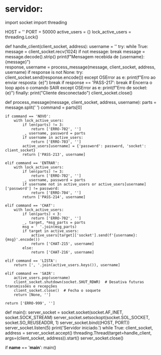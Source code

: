 # servidor:
import socket
import threading

HOST = ''
PORT = 50000
active_users = {}
lock_active_users = threading.Lock()

def handle_client(client_socket, address):
    username = ''
    try:
        while True:
            message = client_socket.recv(1024)
            if not message:
                break
            message = message.decode().strip()
            print(f"Mensagem recebida de {username}: {message}")  
            response, username = process_message(message, client_socket, address, username)
            if response is not None:
                try:
                    client_socket.send(response.encode())
                except OSError as e:
                    print(f"Erro ao enviar resposta: {e}")
                    break
            if response == 'PASS-217':
                break  # Encerra o loop após o comando SAIR
    except OSError as e:
        print(f"Erro de socket: {e}")
    finally:
        print("Cliente desconectado")
        client_socket.close()

def process_message(message, client_socket, address, username):
    parts = message.split(' ')
    command = parts[0]

    if command == 'NOVO':
        with lock_active_users:
            if len(parts) != 3:
                return ['ERRO-702', '']
            _, username, password = parts
            if username in active_users:
                return ['ERRO-703', '']
            active_users[username] = {'password': password, 'socket': client_socket}
            return ['PASS-213', username]
        
    elif command == 'ENTRAR':
        with lock_active_users:
            if len(parts) != 3:
                return ['ERRO-702', '']
            _, username, password = parts
            if username not in active_users or active_users[username]['password'] != password:
                return ['ERRO-704', '']
            return ['PASS-214', username]
    
    elif command == 'CHAT':
        with lock_active_users:
            if len(parts) < 3:
                return ['ERRO-702', '']
            _, target, *msg_parts = parts
            msg = ' '.join(msg_parts)
            if target in active_users:
                active_users[target]['socket'].send(f'{username}: {msg}'.encode())
                return ['CHAT-215', username]
            else:
                return ['CHAT-216', username]
        
    elif command == 'LISTA':
        return [', '.join(active_users.keys()), username]
    
    elif command == 'SAIR':
        active_users.pop(username)
        client_socket.shutdown(socket.SHUT_RDWR)  # Desativa futuras transmissões e recepções
        client_socket.close()  # Fecha o soquete
        return [None, '']

    return ['ERRO-999', '']

def main():
    server_socket = socket.socket(socket.AF_INET, socket.SOCK_STREAM)
    server_socket.setsockopt(socket.SOL_SOCKET, socket.SO_REUSEADDR, 1)
    server_socket.bind((HOST, PORT))
    server_socket.listen(5)
    print('Servidor iniciado.')
    while True:
        client_socket, address = server_socket.accept()
        threading.Thread(target=handle_client, args=(client_socket, address)).start()
    server_socket.close()

if __name__ == '__main__':
    main()
